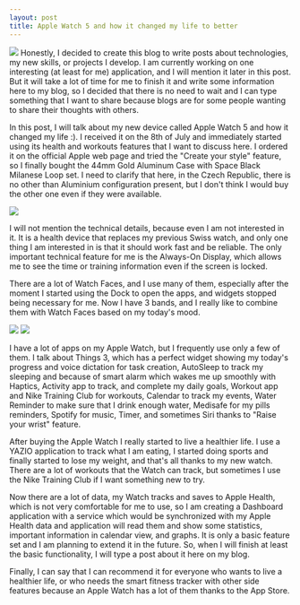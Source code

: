 ```yaml
---
layout: post
title: Apple Watch 5 and how it changed my life to better
---
```


<img src="{{site.baseurl}}/assets/2020-08-23-apple-watch/1.jpg">
Honestly, I decided to create this blog to write posts about technologies, my new skills, or projects I develop. I am currently working on one interesting (at least for me) application, and I will mention it later in this post. But it will take a lot of time for me to finish it and write some information here to my blog, so I decided that there is no need to wait and I can type something that I want to share because blogs are for some people wanting to share their thoughts with others.

In this post, I will talk about my new device called Apple Watch 5 and how it changed my life :). I received it on the 8th of July and immediately started using its health and workouts features that I want to discuss here. I ordered it on the official Apple web page and tried the "Create your style" feature, so I finally bought the 44mm Gold Aluminum Case with Space Black Milanese Loop set. I need to clarify that here, in the Czech Republic, there is no other than Aluminium configuration present, but I don't think I would buy the other one even if they were available.

<img src="{{site.baseurl}}/assets/2020-08-23-apple-watch/2.jpg">

I will not mention the technical details, because even I am not interested in it. It is a health device that replaces my previous Swiss watch, and only one thing I am interested in is that it should work fast and be reliable. The only important technical feature for me is the Always-On Display, which allows me to see the time or training information even if the screen is locked.

There are a lot of Watch Faces, and I use many of them, especially after the moment I started using the Dock to open the apps, and widgets stopped being necessary for me. Now I have 3 bands, and I really like to combine them with Watch Faces based on my today's mood.

<img src="{{site.baseurl}}/assets/2020-08-23-apple-watch/3.jpg">
<img src="{{site.baseurl}}/assets/2020-08-23-apple-watch/4.jpg">

I have a lot of apps on my Apple Watch, but I frequently use only a few of them. I talk about Things 3, which has a perfect widget showing my today's progress and voice dictation for task creation, AutoSleep to track my sleeping and because of smart alarm which wakes me up smoothly with Haptics, Activity app to track, and complete my daily goals, Workout app and Nike Training Club for workouts, Calendar to track my events, Water Reminder to make sure that I drink enough water, Medisafe for my pills reminders, Spotify for music, Timer, and sometimes Siri thanks to "Raise your wrist" feature.

After buying the Apple Watch I really started to live a healthier life. I use a YAZIO application to track what I am eating, I started doing sports and finally started to lose my weight, and that's all thanks to my new watch. There are a lot of workouts that the Watch can track, but sometimes I use the Nike Training Club if I want something new to try.

Now there are a lot of data, my Watch tracks and saves to Apple Health, which is not very comfortable for me to use, so I am creating a Dashboard application with a service which would be synchronized with my Apple Health data and application will read them and show some statistics, important information in calendar view, and graphs. It is only a basic feature set and I am planning to extend it in the future. So, when I will finish at least the basic functionality, I will type a post about it here on my blog.

Finally, I can say that I can recommend it for everyone who wants to live a healthier life, or who needs the smart fitness tracker with other side features because an Apple Watch has a lot of them thanks to the App Store.
